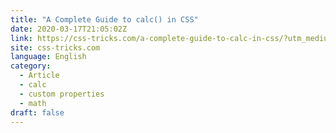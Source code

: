 ```yaml
---
title: "A Complete Guide to calc() in CSS"
date: 2020-03-17T21:05:02Z
link: https://css-tricks.com/a-complete-guide-to-calc-in-css/?utm_medium=RSS&utm_source=news.12bit.vn
site: css-tricks.com
language: English
category:
  - Article
  - calc
  - custom properties
  - math
draft: false
---
```

